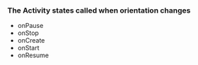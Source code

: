 ### The Activity states called when orientation changes
 - onPause
 - onStop
 - onCreate
 - onStart
 - onResume
